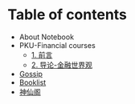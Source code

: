 # Table of contents

* About Notebook
* PKU-Financial courses
  * [1. 前言](pku-financial-courses/foreword.md)
  * [2. 导论-金融世界观](pku-financial-courses/world-view.md)
* [Gossip](gossip.md)
* [Booklist](booklist.md)
* [神仙阁](shenxian-ge.md)

